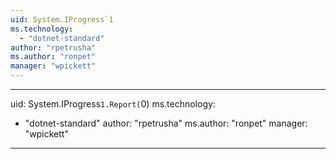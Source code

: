 ```yaml
---
uid: System.IProgress`1
ms.technology: 
  - "dotnet-standard"
author: "rpetrusha"
ms.author: "ronpet"
manager: "wpickett"
---
```


---
uid: System.IProgress`1.Report(`0)
ms.technology: 
  - "dotnet-standard"
author: "rpetrusha"
ms.author: "ronpet"
manager: "wpickett"
---
